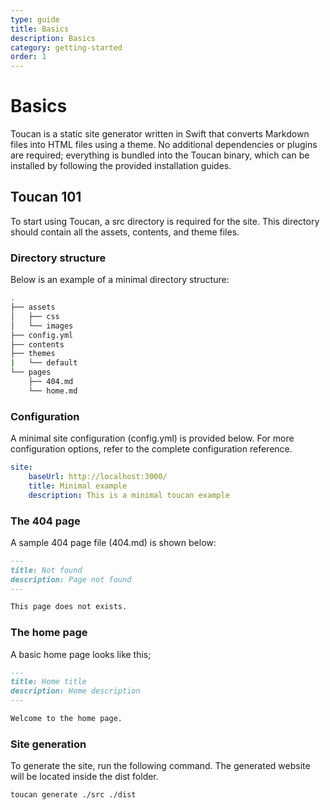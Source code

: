```yaml
---
type: guide
title: Basics
description: Basics
category: getting-started
order: 1
---
```


# Basics

Toucan is a static site generator written in Swift that converts Markdown files into HTML files using a theme. No additional dependencies or plugins are required; everything is bundled into the Toucan binary, which can be installed by following the provided installation guides.

## Toucan 101

To start using Toucan, a src directory is required for the site. This directory should contain all the assets, contents, and theme files.

### Directory structure

Below is an example of a minimal directory structure:

```sh
.
├── assets
│   ├── css
│   └── images
├── config.yml
├── contents
├── themes
|   └── default
└── pages
    ├── 404.md
    └── home.md
```

### Configuration

A minimal site configuration (config.yml) is provided below. For more configuration options, refer to the complete configuration reference.

```yml
site:
    baseUrl: http://localhost:3000/
    title: Minimal example
    description: This is a minimal toucan example

```
 
### The 404 page

A sample 404 page file (404.md) is shown below:

```md
---
title: Not found
description: Page not found
---

This page does not exists.

```

### The home page

A basic home page looks like this;

```md
---
title: Home title
description: Home description 
---

Welcome to the home page.

```

### Site generation


To generate the site, run the following command. The generated website will be located inside the dist folder.

```sh
toucan generate ./src ./dist
```

 
